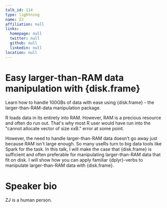 ```yaml
---
talk_id: 114
type: lightning
name: ZJ
affiliation: null
links:
  homepage: null
  twitter: null
  github: null
  linkedin: null
location: null
---
```


# Easy larger-than-RAM data manipulation with {disk.frame}

Learn how to handle 100GBs of data with ease using {disk.frame} - the larger-than-RAM-data manipulation package.

R loads data in its entirety into RAM. However, RAM is a precious resource and often do run out. That's why most R user would have run into the "cannot allocate vector of size xxB." error at some point.

However, the need to handle larger-than-RAM data doesn't go away just because RAM isn't large enough. So many useRs turn to big data tools like Spark for the task. In this talk, I will make the case that {disk.frame} is sufficient and often preferable for manipulating larger-than-RAM data that fit on disk. I will show how you can apply familiar {dplyr}-verbs to manipulate larger-than-RAM data with {disk.frame}.

# Speaker bio

ZJ is a human person.
